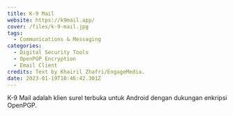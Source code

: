 ```yaml
---
title: K-9 Mail
website: https://k9mail.app/
cover: /files/k-9-mail.jpg
tags:
  - Communications & Messaging
categories:
  - Digital Security Tools
  - OpenPGP Encryption
  - Email Client
credits: Text by Khairil Zhafri/EngageMedia.
date: 2023-01-19T10:46:42.301Z
---
```

K-9 Mail adalah klien surel terbuka untuk Android dengan dukungan enkripsi OpenPGP.